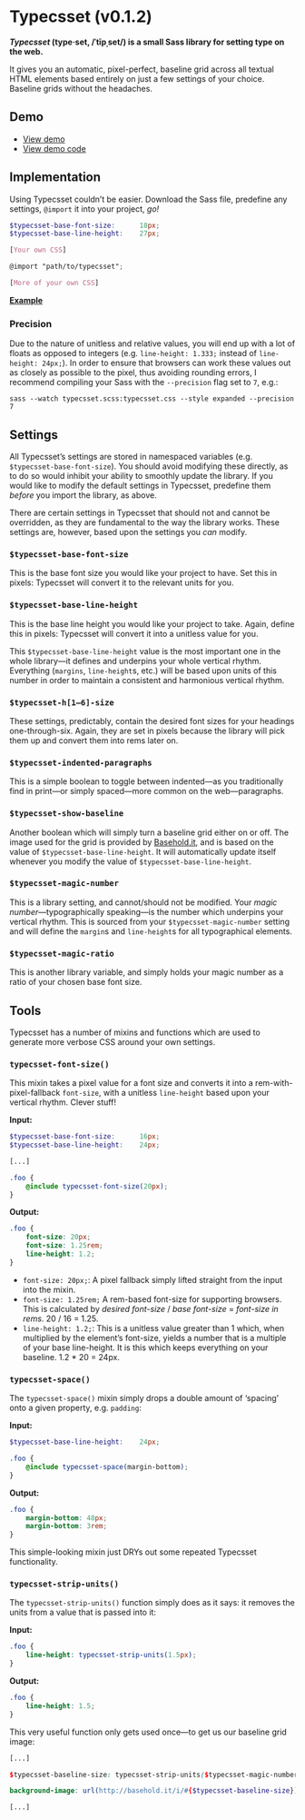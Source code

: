 # Typecsset (v0.1.2)

**<cite>Typecsset</cite> (type·set, /ˈtīpˌset/) is a small Sass library for
setting type on the web.**

It gives you an automatic, pixel-perfect, baseline grid across all textual HTML
elements based entirely on just a few settings of your choice. Baseline grids
without the headaches.

## Demo

* [View demo](http://csswizardry.com/typecsset/)
* [View demo code](https://github.com/csswizardry/typecsset/tree/gh-pages)

## Implementation

Using Typecsset couldn’t be easier. Download the Sass file, predefine any
settings, `@import` it into your project, _go!_

```scss
$typecsset-base-font-size:      18px;
$typecsset-base-line-height:    27px;

[Your own CSS]

@import "path/to/typecsset";

[More of your own CSS]
```

**[Example](https://github.com/csswizardry/typecsset/blob/gh-pages/style.scss)**

### Precision

Due to the nature of unitless and relative values, you will end up with a lot of
floats as opposed to integers (e.g. `line-height: 1.333;` instead of
`line-height: 24px;`). In order to ensure that browsers can work these values
out as closely as possible to the pixel, thus avoiding rounding errors, I
recommend compiling your Sass with the `--precision` flag set to `7`, e.g.:

    sass --watch typecsset.scss:typecsset.css --style expanded --precision 7

## Settings

All Typecsset’s settings are stored in namespaced variables (e.g.
`$typecsset-base-font-size`). You should avoid modifying these directly, as to
do so would inhibit your ability to smoothly update the library. If you would
like to modify the default settings in Typecsset, predefine them _before_ you
import the library, as above.

There are certain settings in Typecsset that should not and cannot be
overridden, as they are fundamental to the way the library works. These settings
are, however, based upon the settings you _can_ modify.

### `$typecsset-base-font-size`

This is the base font size you would like your project to have. Set this in
pixels: Typecsset will convert it to the relevant units for you.

### `$typecsset-base-line-height`

This is the base line height you would like your project to take. Again, define
this in pixels: Typecsset will convert it into a unitless value for you.

This `$typecsset-base-line-height` value is the most important one in the whole
library—it defines and underpins your whole vertical rhythm. Everything
(`margins`, `line-height`s, etc.) will be based upon units of this number in
order to maintain a consistent and harmonious vertical rhythm.

### `$typecsset-h[1–6]-size`

These settings, predictably, contain the desired font sizes for your headings
one-through-six. Again, they are set in pixels because the library will pick
them up and convert them into rems later on.

### `$typecsset-indented-paragraphs`

This is a simple boolean to toggle between indented—as you traditionally find in
print—or simply spaced—more common on the web—paragraphs.

### `$typecsset-show-baseline`

Another boolean which will simply turn a baseline grid either on or off. The
image used for the grid is provided by [Basehold.it](http://basehold.it/), and
is based on the value of `$typecsset-base-line-height`. It will automatically
update itself whenever you modify the value of `$typecsset-base-line-height`.

### `$typecsset-magic-number`

This is a library setting, and cannot/should not be modified. Your _magic
number_—typographically speaking—is the number which underpins your vertical
rhythm. This is sourced from your `$typecsset-magic-number` setting and will
define the `margin`s and `line-height`s for all typographical elements.

### `$typecsset-magic-ratio`

This is another library variable, and simply holds your magic number as a ratio
of your chosen base font size.

## Tools

Typecsset has a number of mixins and functions which are used to generate more
verbose CSS around your own settings.

### `typecsset-font-size()`

This mixin takes a pixel value for a font size and converts it into a
rem-with-pixel-fallback `font-size`, with a unitless `line-height` based upon
your vertical rhythm. Clever stuff!

**Input:**

```scss
$typecsset-base-font-size:      16px;
$typecsset-base-line-height:    24px;

[...]

.foo {
    @include typecsset-font-size(20px);
}
```

**Output:**
```css
.foo {
    font-size: 20px;
    font-size: 1.25rem;
    line-height: 1.2;
}
```

* `font-size: 20px;`: A pixel fallback simply lifted straight from the input
  into the mixin.
* `font-size: 1.25rem;` A rem-based font-size for supporting browsers. This is
  calculated by _desired font-size_ / _base font-size_ = _font-size in rems_.
  20 / 16 = 1.25.
* `line-height: 1.2;`: This is a unitless value greater than 1 which, when
  multiplied by the element’s font-size, yields a number that is a multiple of
  your base line-height. It is this which keeps everything on your baseline.
  1.2 * 20 = 24px.

### `typecsset-space()`

The `typecsset-space()` mixin simply drops a double amount of ‘spacing’ onto a given
property, e.g. `padding`:

**Input:**

```scss
$typecsset-base-line-height:    24px;

.foo {
    @include typecsset-space(margin-bottom);
}
```

**Output:**

```css
.foo {
    margin-bottom: 48px;
    margin-bottom: 3rem;
}
```

This simple-looking mixin just DRYs out some repeated Typecsset functionality.

### `typecsset-strip-units()`

The `typecsset-strip-units()` function simply does as it says: it removes the
units from a value that is passed into it:

**Input:**

```scss
.foo {
    line-height: typecsset-strip-units(1.5px);
}
```

**Output:**

```css
.foo {
    line-height: 1.5;
}
```

This very useful function only gets used once—to get us our baseline grid image:

```scss
[...]

$typecsset-baseline-size: typecsset-strip-units($typecsset-magic-number);

background-image: url(http://basehold.it/i/#{$typecsset-baseline-size}); /* [3] */

[...]
```
